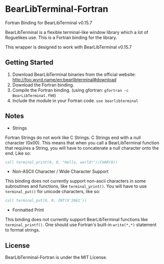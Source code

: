 # BearLibTerminal-Fortran
Fortran Binding for BearLibTerminal v0.15.7

BearLibTerminal is a flexible terminal-like window library which a lot of Roguelikes use. This is a Fortran binding for the library.

This wrapper is designed to work with BearLibTerminal v0.15.7

## Getting Started

1. Download BearLibTerminal binaries from the official website: http://foo.wyrd.name/en:bearlibterminal#download
2. Download the Fortran binding.
3. Compile the Fortran binding. (using gfortran: `gfortran -c BearLibTerminal.f90`)
4. Include the module in your Fortran code. `use bearlibterminal`

## Notes

* Strings

Fortran Strings do not work like C Strings. C Strings end with a null character (0x00). This means that when you call a 
BearLibTerminal function that requires a String, you will have to concatenate a null character onto the end. Like so:

```fortran
call terminal_print(0, 0, "Hello, world!"//CHAR(0))
```

* Non-ASCII Character / Wide Character Support

This binding does not currently support non-ascii characters in some subroutines and functions, like `terminal_print()`. You will have to use `terminal_put()` for unicode characters, like so:

```fortran
call terminal_put(0, 0, INT(X'2661'))
```

* Formatted Print

This binding does not currently support BearLibTerminal functions like `terminal_printf()`.
One should use Fortran's built-in `write(*,*)` statement to format strings.

## License

BearLibTerminal-Fortran is under the MIT License.
